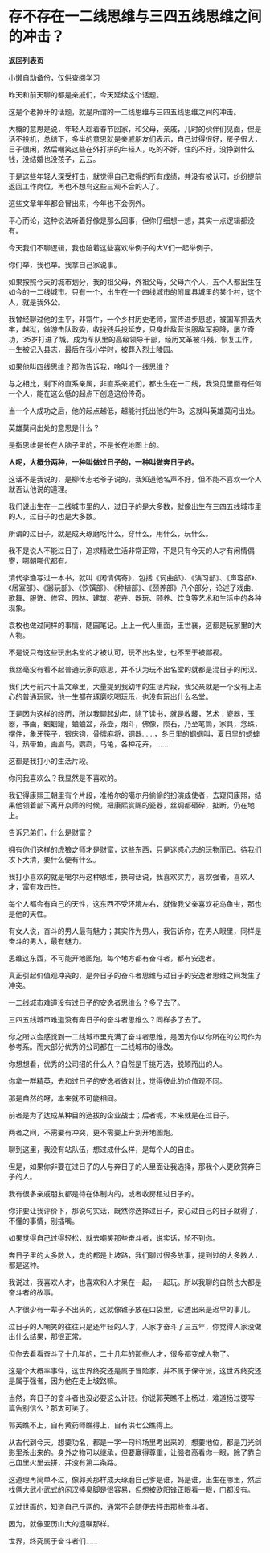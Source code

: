 # 存不存在一二线思维与三四五线思维之间的冲击？

[**返回列表页**](/gzh/记忆承载3)

小懒自动备份，仅供查阅学习

昨天和前天聊的都是亲戚们，今天延续这个话题。

  

这是个老掉牙的话题，就是所谓的一二线思维与三四五线思维之间的冲击。

  

大概的意思是说，年轻人趁着春节回家，和父母，亲戚，儿时的伙伴们见面，但是话不投机，总结下，多半的意思就是亲戚朋友们表示，自己过得很好，房子很大，日子很闲，然后嘲笑这些在外打拼的年轻人，吃的不好，住的不好，没挣到什么钱，没结婚也没孩子，云云。

  

于是这些年轻人深受打击，就觉得自己取得的所有成绩，并没有被认可，纷纷提前返回工作岗位，再也不想鸟这些三观不合的人了。

  

这些文章年年都会冒出来，今年也不会例外。  

  

平心而论，这种说法听着好像是那么回事，但你仔细想一想，其实一点逻辑都没有。

  

今天我们不聊逻辑，我也陪着这些喜欢举例子的大V们一起举例子。

  

你们举，我也举。我拿自己家说事。

  

如果按照今天的城市划分，我的祖父母，外祖父母，父母六个人，五个人都出生在如今的一二线城市。只有一个，出生在一个四线城市的附属县城里的某个村，这个人，就是我外公。

  

我曾经聊过他的生平，非常牛，一个乡村历史老师，宣传进步思想，被国军抓去大牢，越狱，做游击队政委，收拢残兵投延安，只身赴敌营说服敌军投降，屡立奇功，35岁打进了城，成为军队里的高级领导干部，经历文革被斗残，恢复工作，一生被记入县志，最后在我小学时，被葬入烈士陵园。

  

如果他叫四线思维？那你告诉我，啥叫个一线思维？

  

与之相比，剩下的直系亲属，非直系亲戚们，都出生在一二线，我没见里面有任何一个人，能在这么低的起点下创造这份传奇。

  

当一个人成功之后，他的起点越低，越能衬托出他的牛B，这就叫英雄莫问出处。

  

英雄莫问出处的意思是什么？

  

是指思维是长在人脑子里的，不是长在地图上的。

  

 **人呢，大概分两种，一种叫做过日子的，一种叫做奔日子的。**

  

这话不是我说的，是柳传志老爷子说的，我知道他名声不好，但不能不喜欢一个人就否认他说的道理。

  

我们说出生在一二线城市里的人，过日子的是大多数，就像出生在三四五线城市里的人，过日子的也是大多数。

  

所谓的过日子，就是成天琢磨吃什么，穿什么，用什么，玩什么。

  

我不是说人不能过日子，追求精致生活非常正常，不是只有今天的人才有闲情偶寄，哪朝哪代都有。  

  

清代李渔写过一本书，就叫《闲情偶寄》，包括《词曲部》、《演习部》、《声容部》、《居室部》、《器玩部》、《饮馔部》、《种植部》、《颐养部》八个部分，论述了戏曲、歌舞、服饰、修容、园林、建筑、花卉、器玩、颐养、饮食等艺术和生活中的各种现象。

  

袁枚也做过同样的事情，随园笔记。上上一代人里面，王世襄，这都是玩家里的大人物。

  

不是说只有这些玩出名堂的才被认可，玩不出名堂，也不至于被鄙视。

  

我丝毫没有看不起普通玩家的意思，并不认为玩不出名堂的就都是混日子的闲汉。

  

我们大号前六十篇文章里，大量提到我幼年的生活片段，我父亲就是一个没有上进心的普通玩家，他一生都在琢磨吃喝玩乐，也没有玩出什么名堂。

  

正是因为这样的经历，所以我聊起幼年，除了读书，就是收藏，艺术：瓷器，玉器，书画，蝈蝈罐，蛐蛐盆，茶壶，烟斗，佛像，陨石，乃至笔筒，家具，念珠，摆件，象牙筷子，银床钩，骨牌麻将，铜器......，冬日里的蝈蝈叫，夏日里的蟋蟀斗，热带鱼，画眉鸟，鹦鹉，乌龟，各种花卉，......

  

这都是我打小的生活片段。

  

你问我喜欢么？我显然是不喜欢的。

  

我记得康熙王朝里有个片段，准格尔的噶尔丹偷偷的扮演成使者，去窥伺康熙，结果他领着部下离开京师的时候，把康熙赏赐的瓷器，丝绸都砸碎，扯断，仍在地上。

  

告诉兄弟们，什么是财富？

  

拥有你们这样的虎狼之师才是财富，这些东西，只是迷惑心志的玩物而已。待我们攻下大清，要什么便有什么。

  

我打小喜欢的就是噶尔丹这种思维，换句话说，我喜欢实力，喜欢强者，喜欢人才，富有攻击性。

  

每个人都会有自己的天性，这东西不受环境左右，就像我父亲喜欢花鸟鱼虫，那也是他的天性。  

  

有女人说，奋斗的男人最有魅力；其实作为男人，我告诉你，在男人眼里，同样是奋斗的男人，最有魅力。  

  

思维这东西，不可能开地图炮，每个地方都有奋斗者，都有安逸者。

  

真正引起价值观冲突的，是奔日子的奋斗者思维与过日子的安逸者思维之间发生了冲突。

  

一二线城市难道没有过日子的安逸者思维么？多了去了。

  

三四五线城市难道没有奔日子的奋斗者思维么？同样多了去了。

  

你之所以会感觉到一二线城市里充满了奋斗者思维，是因为你以你所在的公司作为参考系。而大部分优秀的公司都在一二线城市的缘故。

  

你想想看，优秀的公司招的什么人？自然是千挑万选，脱颖而出的人。

  

你拿一群精英，去和过日子的安逸者做对比，觉得彼此的价值观不同。

  

那是自然的呀，本来就不可能相同。

  

前者是为了达成某种目的选拔的企业战士；后者呢，本来就是在过日子。

  

两者之间，不需要有冲突，更不需要上升到开地图炮。

  

聊到这里，我没有站队伍，想过成什么样，是每个人的自由。

  

但是，如果你非要在过日子的人与奔日子的人里面让我选择，那我个人更欣赏奔日子的人。

  

我有很多亲戚朋友都是待在体制内的，或者收房租过日子的。

  

你非要让我评价下，那说句实话，既然你选择过日子，安心过自己的日子就得了，不懂的事情，别插嘴。

  

如果觉得自己过得轻松，就去嘲笑那些奋斗者，说实话，轮不到你。  

  

奔日子里的大多数人，走的都是上坡路，我们聊过很多故事，提到过的大多数人，都是这种。

  

我说过，我喜欢人才，也喜欢和人才呆在一起，一起玩。所以我聊的自然也大都是奋斗者的故事。

  

人才很少有一辈子不出头的，这就像锥子放在口袋里，它透出来是迟早的事儿。

  

过日子的人嘲笑的往往只是还年轻的人才，人家才奋斗了三五年，你觉得人家没做出什么结果，那很正常。

  

但你去看看奋斗了十几年的，二十几年的那些人才，很多都变成人物了。

  

这是个大概率事件，这世界终究还是属于冒险家，并不属于保守派，这世界终究还是属于强者，因为他在走上坡路嘛。

  

当然，奔日子的奋斗者也没必要这么计较。你说郭芙瞧不上杨过，难道杨过要写一篇告别信么？那太可笑了。

  

郭芙瞧不上，自有黄药师瞧得上，自有洪七公瞧得上。

  

从古代到今天，想要功名，都是一字一句科场里考出来的，想要地位，都是刀光剑影里杀出来的。身外之物可以继承，但要赢得尊重，让强者高看你一眼，除了靠自己血里火里去拼，并没有第二条路。

  

这道理再简单不过，像郭芙那样成天琢磨自己爹是谁，妈是谁，出生在哪里，然后找俩大武小武式的闲汉捧臭脚是很容易，但想被欧阳锋正眼看一眼，门都没有。  

  

见过世面的，知道自己斤两的，通常不会随便去抨击那些奋斗者。

  

因为，就像亚历山大的遗嘱那样。

  

世界，终究属于奋斗者们......

